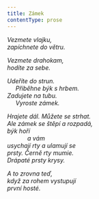 ```yaml
---
title: Zámek
contentType: prose
---
```


<section>

_Vezmete vlajku,  
zapíchnete do větru._

</section>

<section>

_Vezmete drahokam,  
hodíte za sebe._

</section>

<section>

_Udeříte do strun.  
     Přiběhne býk s hrbem.  
Zadujete na tubu.  
     Vyroste zámek._

</section>

<section>

_Hrajete dál. Můžete se strhat.  
Ale zámek se štěpí a rozpadá,  
býk hoří  
            a vám  
usychají rty a ulamují se  
prsty. Černě rty mumie.  
Drápaté prsty krysy._

</section>

<section>

_A to zrovna teď,  
když za rohem vystupují  
první hosté._

</section>
